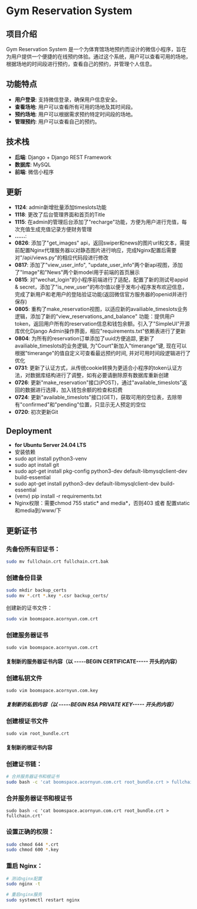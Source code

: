 # Gym Reservation System

## 项目介绍
Gym Reservation System 是一个为体育馆场地预约而设计的微信小程序，旨在为用户提供一个便捷的在线预约体验。通过这个系统，用户可以查看可用的场地，根据场地的时间段进行预约，查看自己的预约，并管理个人信息。

## 功能特点
- **用户登录**: 支持微信登录，确保用户信息安全。
- **查看场地**: 用户可以查看所有可用的场地及其时间段。
- **预约场地**: 用户可以根据需求预约特定时间段的场地。
- **管理预约**: 用户可以查看自己的预约。

## 技术栈
- **后端**: Django + Django REST Framework
- **数据库**: MySQL
- **前端**: 微信小程序

## 更新
- **1124**: admin新增批量添加timeslots功能
- **1118**: 更改了后台管理界面和首页的Title
- **1115**: 在admin的管理后台添加了"recharge"功能，方便为用户进行充值，每次充值生成充值记录方便财务管理
- **......**:
- **0826**: 添加了"get_images" api，返回swiper和news的图片url和文本，需提前配置Nginx代理服务器以对静态图片进行响应，完成Nginx配置后需要对"/api/views.py"的相应代码段进行修改
- **0817**: 添加了"view_user_info", "update_user_info"两个新api视图，添加了"Image"和"News"两个新model用于前端的首页展示
- **0815**: 对"wechat_login"的小程序前端进行了适配，配置了新的测试号appid & secret，添加了"is_new_user"的布尔值以便于发布小程序发布欢迎信息，完成了新用户和老用户的登陆验证功能(返回微信官方服务器的openid并进行保存)
- **0805**: 重构了make_reservation视图，以适应新的availiable_timeslots业务逻辑，添加了新的"view_reservations_and_balance" 功能：提供用户token，返回用户所有的reservation信息和钱包余额。引入了"SimpleUI"开源库优化Django Admin操作界面，相应"requirements.txt"依赖表进行了更新
- **0804**: 为所有的reservation订单添加了uuid方便追踪, 更新了availiable_timeslots的业务逻辑, 为"Court"新加入"timerange"键, 现在可以根据"timerange"的值自定义可查看最远预约时间, 并对可用时间段逻辑进行了优化
- **0731**: 更新了认证方式，从传统cookie转换为更适合小程序的token认证方法，对数据库结构进行了调整，如有必要请删除原有数据库重新创建
- **0726**: 更新"make_reservation"接口(POST)，通过"available_timeslots"返回的数据进行选择，加入钱包余额的检查和扣费
- **0724**: 更新"available_timeslots"接口(GET)，获取可用的空位表，去除带有"confirmed"和"pending"位置，只显示无人预定的空位
- **0720**: 初次更新Git


## Deployment
 - **for Ubuntu Server 24.04 LTS**
 - 安装依赖
 - sudo apt install python3-venv
 - sudo apt install git
 - sudo apt-get install pkg-config python3-dev default-libmysqlclient-dev build-essential
 - sudo apt-get install python3-dev default-libmysqlclient-dev build-essential
 - (venv) pip install -r requirements.txt
 - Nginx权限：需要chmod 755 static* and media*，否则403  或者   配置static和media到/www/下

## 更新证书

### 先备份所有旧证书：
```bash
sudo mv fullchain.crt fullchain.crt.bak
```

### 创建备份目录
```bash
sudo mkdir backup_certs
sudo mv *.crt *.key *.csr backup_certs/
```
创建新的证书文件：

```bash
sudo vim boomspace.acornyun.com.crt
```


### 创建服务器证书
```
sudo vim boomspace.acornyun.com.crt
```
#### 复制新的服务器证书内容（以 -----BEGIN CERTIFICATE----- 开头的内容）

### 创建私钥文件
```
sudo vim boomspace.acornyun.com.key
```
##### 复制新的私钥内容（以 -----BEGIN RSA PRIVATE KEY----- 开头的内容）

### 创建根证书文件
```
sudo vim root_bundle.crt
```
#### 复制新的根证书内容
### 创建证书链：
```bash
# 合并服务器证书和根证书
sudo bash -c 'cat boomspace.acornyun.com.crt root_bundle.crt > fullchain.crt'
```

### 合并服务器证书和根证书
```
sudo bash -c 'cat boomspace.acornyun.com.crt root_bundle.crt > fullchain.crt'
```
### 设置正确的权限：
```bash
sudo chmod 644 *.crt
sudo chmod 600 *.key
```
### 重启 Nginx：
```bash
# 测试nginx配置
sudo nginx -t

# 重启nginx服务
sudo systemctl restart nginx
```



